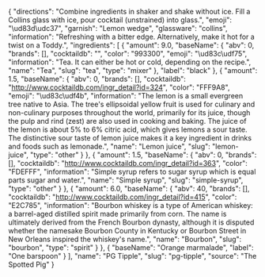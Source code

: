 {
    "directions": "Combine ingredients in shaker and shake without ice. Fill a Collins glass with ice, pour cocktail (unstrained) into glass.",
    "emoji": "\ud83d\udc37",
    "garnish": "Lemon wedge",
    "glassware": "collins",
    "information": "Refreshing with a bitter edge.  Alternatively, make it hot for a twist on a Toddy.",
    "ingredients": [
        {
            "amount": 9.0,
            "baseName": {
                "abv": 0,
                "brands": [],
                "cocktaildb": "",
                "color": "993300",
                "emoji": "\ud83c\udf75",
                "information": "Tea.  It can either be hot or cold, depending on the recipe.",
                "name": "Tea",
                "slug": "tea",
                "type": "mixer"
            },
            "label": "black"
        },
        {
            "amount": 1.5,
            "baseName": {
                "abv": 0,
                "brands": [],
                "cocktaildb": "http://www.cocktaildb.com/ingr_detail?id=324",
                "color": "FFF9A8",
                "emoji": "\ud83c\udf4b",
                "information": "The lemon is a small evergreen tree native to Asia. The tree's ellipsoidal yellow fruit is used for culinary and non-culinary purposes throughout the world, primarily for its juice, though the pulp and rind (zest) are also used in cooking and baking. The juice of the lemon is about 5% to 6% citric acid, which gives lemons a sour taste. The distinctive sour taste of lemon juice makes it a key ingredient in drinks and foods such as lemonade.",
                "name": "Lemon juice",
                "slug": "lemon-juice",
                "type": "other"
            }
        },
        {
            "amount": 1.5,
            "baseName": {
                "abv": 0,
                "brands": [],
                "cocktaildb": "http://www.cocktaildb.com/ingr_detail?id=363",
                "color": "FDEFFF",
                "information": "Simple syrup refers to sugar syrup which is equal parts sugar and water.",
                "name": "Simple syrup",
                "slug": "simple-syrup",
                "type": "other"
            }
        },
        {
            "amount": 6.0,
            "baseName": {
                "abv": 40,
                "brands": [],
                "cocktaildb": "http://www.cocktaildb.com/ingr_detail?id=415",
                "color": "E2C785",
                "information": "Bourbon whiskey is a type of American whiskey: a barrel-aged distilled spirit made primarily from corn. The name is ultimately derived from the French Bourbon dynasty, although it is disputed whether the namesake Bourbon County in Kentucky or Bourbon Street in New Orleans inspired the whiskey's name.",
                "name": "Bourbon",
                "slug": "bourbon",
                "type": "spirit"
            }
        },
        {
            "baseName": "Orange marmalade",
            "label": "One barspoon"
        }
    ],
    "name": "PG Tipple",
    "slug": "pg-tipple",
    "source": "The Spotted Pig"
}